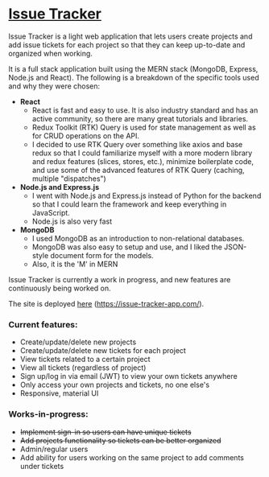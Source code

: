 
# [Issue Tracker](https://issue-tracker-app.com/)

Issue Tracker is a light web application that lets users create projects and add issue tickets for each project so that they can keep up-to-date and organized when working.

It is a full stack application built using the MERN stack (MongoDB, Express, Node.js and React). The following is a breakdown of the specific tools used and why they were chosen:
- __React__
	- React is fast and easy to use. It is also industry standard and has an active community, so there are many great tutorials and libraries.  
	- Redux Toolkit (RTK) Query is used for state management as well as for CRUD operations on the API. 
	- I decided to use RTK Query over something like axios and base redux so that I could familiarize myself with a more modern library and redux features (slices, stores, etc.), minimize boilerplate code, and use some of the advanced features of RTK Query (caching, multiple "dispatches")
 - __Node.js and Express.js__
	 - I  went with Node.js and Express.js instead of Python for the backend so that I could learn the framework and keep everything in JavaScript.
	 - Node.js is also very fast
 - __MongoDB__
	 - I used MongoDB as an introduction to non-relational databases.
	 - MongoDB was also easy to setup and use, and I liked the JSON-style document form for the models.
	 - Also, it is the 'M' in MERN


Issue Tracker is currently a work in progress, and new features are continuously being worked on.

The site is deployed [here](https://issue-tracker-app.com/) (https://issue-tracker-app.com/).

### Current features:
- Create/update/delete new projects
- Create/update/delete new tickets for each project
- View tickets related to a certain project
- View all tickets (regardless of project)
- Sign up/log in via email (JWT) to view your own tickets anywhere
- Only access your own projects and tickets, no one else's
- Responsive, material UI


### Works-in-progress:
- ~~Implement sign-in so users can have unique tickets~~
- ~~Add projects functionality so tickets can be better organized~~
- Admin/regular users
- Add ability for users working on the same project to add comments under tickets
